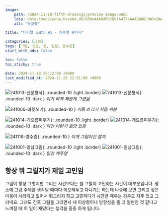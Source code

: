 ```yaml
---
image:
    path: /2024-11-18-fifth-drawings/preview-image.webp
    lqip: data:image/webp;base64,UklGRmoAAABXRUJQVlA4IF4AAADQAQCdASoQAAgAAUAmJYwAAv+/8OsuAAD+/xM/7Sq+LkyGnTkU29x/vy/D6FYmTGl52h8nvE6sE3eZj2hbsAjc4Uho6KsHwQkTsCfwAEEthUGm2LT3wM5L2t70AAAA
    alt: "등교중"

title: "디지털 드로잉 #5 - 캐주얼 판타지"

categories: [그림]
tags: [그림, 신문, 총, 일상, 영수증]
start_with_ads: false

toc: false
toc_sticky: true

date: 2024-11-18 20:12:00 +0900
last_modified_at: 2024-11-29 22:31:00 +0900
---
```


![241013-신문형식](/drawing/241013-신문형식.webp){: .rounded-10 .light .border}
![241013-신문형식](/drawing/241013-신문형식.webp){: .rounded-10 .dark }
_이거 되게 재밌게 그렸음_

![241006-바렛쏘기](/drawing/241006-바렛쏘기.webp){: .rounded-10 }
_이동 흐리기 처음 써봄_

![241014-게으름피우기](/drawing/241014-게으름피우기.webp){: .rounded-10 .light .border}
![241014-게으름피우기](/drawing/241014-게으름피우기.webp){: .rounded-10 .dark }
_약간 이런거 로망 있음_

![241116-영수증](/drawing/241116-영수증.webp){: .rounded-10 }
_이게 그림이긴 할까_

![241001-일상그림](/drawing/241001-일상그림.webp){: .rounded-10 .light .border}
![241001-일상그림](/drawing/241001-일상그림.webp){: .rounded-10 .dark }
_일상 캐주얼_

## **항상 뭐 그릴지가 제일 고민임**

그림이 항상 그렇지만 그리는 시간보다는 뭘 그릴지 고민하는 시간이 대부분입니다. 평소에 그림 주제를 생각날 때마다 메모해두고 다니기는 하는데 나중에 보면 그리고 싶은 마음이 사라지고 없어서 뭐그리지 하고 고민하다가 시간만 떼우는 경우도 자주 있고 그러네요. 그래도 간혹 그림을 그리면서 내 이상향이나 방향성을 좀 더 알만한 것 같다고 느껴질 때 이 일이 재밌다는 생각을 종종 하게 됩니다.